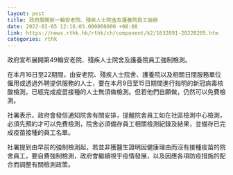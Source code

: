 ```yaml
---
layout: post
title: 政府展開新一輪安老院、殘疾人士院舍及護養院員工強檢
date: 2022-02-05 12:16:03.000000000 +08:00
link: https://news.rthk.hk/rthk/ch/component/k2/1632091-20220205.htm
categories: rthk
---
```


政府宣布展開第49輪安老院、殘疾人士院舍及護養院員工強制檢測。

在本月16日至22期間，由安老院、殘疾人士院舍、護養院以及相關日間服務單位僱用或透過外聘提供服務的人士，要在本月9日至15日期間進行指明的新冠病毒核酸檢測，已經完成疫苗接種的人士無須做檢測。但若他們自願做，仍然可以免費檢測。

社署表示，政府會發信通知院舍有關安排，提醒院舍員工如在社區檢測中心檢測，必須先預約才可以免費檢測，院舍必須備存員工相關檢測紀錄及結果，並備存已完成疫苗接種的員工名單。

社署提到由早前的強制檢測起，若並非獲醫生證明因健康理由而沒有接種疫苗的院舍員工，要自費強制檢測，政府會繼續視乎疫情發展，以及因應各項防疫措施的配合而調整有關檢測政策。
